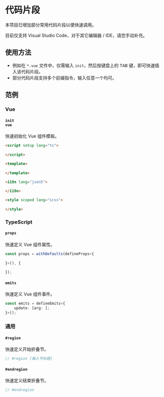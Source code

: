 # 代码片段
本项目已增加部分常用代码片段以便快速调用。

目前仅支持 Visual Studio Code，对于其它编辑器 / IDE，请您手动补充。

## 使用方法
* 例如在 `*.vue` 文件中，仅需输入 `init`，然后按键盘上的 <kbd>TAB</kbd> 键，即可快速插入该代码片段。
* 部分代码片段支持多个前缀指令，输入任意一个均可。

## 范例

### Vue

#### `init`<br />`vue`

快速初始化 Vue 组件模板。

```html
<script setup lang="ts">
	
</script>

<template>
	
</template>

<i18n lang="json5">
	
</i18n>

<style scoped lang="scss">
	
</style>
```

### TypeScript

#### `props`

快速定义 Vue 组件属性。

```typescript
const props = withDefaults(defineProps<{
	
}>(), {
	
});
```

#### `emits`

快速定义 Vue 组件事件。

```typescript
const emits = defineEmits<{
	update: [arg: ];
}>();
```

### 通用

#### `#region`

快速定义开始折叠节。

```typescript
// #region [输入节标题]
```

#### `#endregion`

快速定义结束折叠节。

```typescript
// #endregion
```
